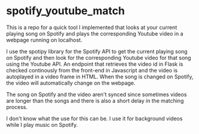 # spotify_youtube_match

This is a repo for a quick tool I implemented that looks at your current playing song on Spotify and plays the corresponding Youtube video in a webpage running on localhost.

I use the spotipy library for the Spotify API to get the current playing song on Spotify and then look for the corresponding Youtube video for that song using the Youtube API. An endpoint that retrieves the video id in Flask is checked continously from the front-end in Javascript and the video is autoplayed in a video frame in HTML. 
When the song is changed on Spotify, the video will automatically change on the webpage.

The song on Spotify and the video aren't synced since sometimes videos are longer than the songs and there is also a short delay in the matching process.

I don't know what the use for this can be. I use it for background videos while I play music on Spotify.
